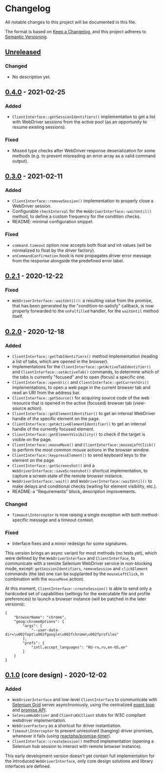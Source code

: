 
# Changelog

All notable changes to this project will be documented in this file.

The format is based on [Keep a Changelog](https://keepachangelog.com/en/1.0.0),
and this project adheres to [Semantic Versioning](https://semver.org/spec/v2.0.0.html).

## [Unreleased]

### Changed

- No description yet.

## [0.4.0] - 2021-02-25

### Added

- `ClientInterface::getSessionIdentifiers()` implementation to get a list with WebDriver sessions from the active pool
(as an opportunity to resume existing sessions).

### Fixed

- Missed type checks after WebDriver response deserialization for some methods (e.g. to prevent misreading an
error array as a valid command output).

## [0.3.0] - 2021-02-11

### Added

- `ClientInterface::removeSession()` implementation to properly close a WebDriver session.
- Configurable `checkInterval` for the `WebDriverInterface::waitUntil()` method, to define a custom frequency for the
condition checks.
- README: minimal configuration snippet.

### Fixed

- `command.timeout` option now accepts both float and int values (will be normalized to float by the driver factory).
- `onCommandConfirmation` hook is now propagates driver error message from the response alongside the predefined error
label.

## [0.2.1] - 2020-12-22

### Fixed

- `WebDriverInterface::waitUntil()`: a resulting value from the promise, that has been generated by the
"condition-to-satisfy" callback, is now properly forwarded to the `onFulfilled` handler, for the `waitUntil` method
itself.

## [0.2.0] - 2020-12-18

### Added

- `ClientInterface::getTabIdentifiers()` method implementation (reading a list of tabs, which are opened in the
browser).
- Implementations for the `ClientInterface::getActiveTabIdentifier()` and `ClientInterface::setActiveTab()` commands,
to determine which of the tabs is currently "focused" and to open (focus) a specific one.
- `ClientInterface::openUri()` and `ClientInterface::getCurrentUri()` implementations, to open a web page
in the current browser tab and read an URI from the address bar.
- `ClientInterface::getSource()` for acquiring source code of the web resource that is opened in the active (focused)
browser tab (view-source action).
- `ClientInterface::getElementIdentifier()` to get an internal WebDriver handle of the specific element on the page.
- `ClientInterface::getActiveElementIdentifier()` to get an internal handle of the currently focused element.
- `ClientInterface::getElementVisibility()` to check if the target is visible on the page.
- `ClientInterface::mouseMove()` and `ClientInterface::mouseLeftClick()` to perform the most common mouse actions in
the browser window.
- `ClientInterface::keypressElement()` to send keyboard keys to the element on the page.
- `ClientInterface::getScreenshot()` and a `WebDriverInterface::saveScreenshot()` shortcut implementation, to capture
a screen state of the remote browser instance.
- `WebDriverInterface::wait()` and `WebDriverInterface::waitUntil()` to make delays and conditional checks
(waiting for element visibility, etc.).
- README: a "Requirements" block, description improvements.

### Changed

- `Timeout\Interceptor` is now raising a single exception with both method-specific message and a timeout context.

### Fixed

- Interface fixes and a minor redesign for some signatures.

This version brings an async variant for most methods (no tests yet), which were defined by the
`WebDriverInterface` and `ClientInterface`, to communicate with a remote Selenium WebDriver service in non-blocking
mode, except: `getSessionIdentifiers`, `removeSession` and `clickElement` commands (the last one can be supplanted
by the `mouseLeftClick`, in combination with the `mouseMove` action).

At this moment, `ClientInterface::createSession()` is able to send only a hardcoded set of capabilities (settings
for the executable file and profile preferences) to launch a browser instance (will be patched in the later versions):

```
{
    "browserName": "chrome",
    "goog:chromeOptions": {
        "args": [
            "--user-data-dir=\u002fopt\u002fgoogle\u002fchrome\u002fprofiles"
        ],
        "prefs": {
            "intl.accept_languages": "RU-ru,ru,en-US,en"
        }
    }
}
``` 

## [0.1.0] (core design) - 2020-12-02

### Added

- `WebDriverInterface` and low-level `ClientInterface` to communicate with
[Selenium Grid](https://www.selenium.dev/documentation/en/grid) server asynchronously, using the centralized
[event loop](https://github.com/reactphp/event-loop) and [promise API](https://github.com/reactphp/promise).
- `SeleniumHubDriver` and `Client\W3CClient` stubs for W3C compliant webdriver implementation.
- `WebDriverFactory` as a shortcut for driver instantiation.
- `Timeout\Interceptor` to prevent unresolved (hanging) driver promises, whenever it fails
(using [reactphp/promise-timer](https://github.com/reactphp/promise-timer)).
- `ClientInterface::createSession()` method implementation (opening a Selenium hub session to interact with remote
browser instance).

This early development version doesn't yet contain full implementation for the introduced `WebDriverInterface`, only
core design solutions and library interfaces are defined.

[Unreleased]: https://github.com/itnelo/reactphp-webdriver/compare/0.4.0...0.x
[0.4.0]: https://github.com/itnelo/reactphp-webdriver/compare/0.3.0..0.4.0
[0.3.0]: https://github.com/itnelo/reactphp-webdriver/compare/0.2.1..0.3.0
[0.2.1]: https://github.com/itnelo/reactphp-webdriver/compare/0.2.0..0.2.1
[0.2.0]: https://github.com/itnelo/reactphp-webdriver/compare/0.1.0..0.2.0
[0.1.0]: https://github.com/itnelo/reactphp-webdriver/releases/tag/0.1.0